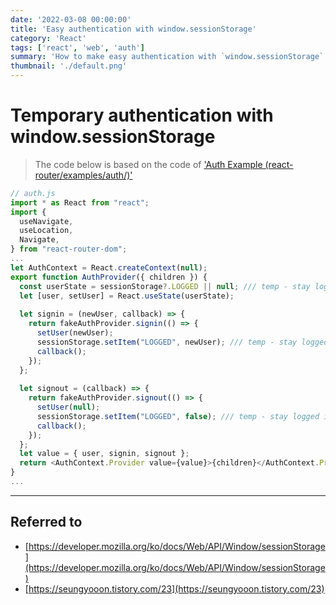 ```yaml
---
date: '2022-03-08 00:00:00'
title: 'Easy authentication with window.sessionStorage'
category: 'React'
tags: ['react', 'web', 'auth']
summary: 'How to make easy authentication with `window.sessionStorage` with react-router'
thumbnail: './default.png'
---
```


# Temporary authentication with window.sessionStorage

> The code below is based on the code of ['Auth Example (react-router/examples/auth/)'](https://github.com/remix-run/react-router/tree/main/examples/auth)
```js
// auth.js
import * as React from "react";
import {
  useNavigate,
  useLocation,
  Navigate,
} from "react-router-dom";
...
let AuthContext = React.createContext(null);
export function AuthProvider({ children }) {
  const userState = sessionStorage?.LOGGED || null; /// temp - stay logged in
  let [user, setUser] = React.useState(userState);
  
  let signin = (newUser, callback) => {
    return fakeAuthProvider.signin(() => {
      setUser(newUser);
      sessionStorage.setItem("LOGGED", newUser); /// temp - stay logged in
      callback();
    });
  };
  
  let signout = (callback) => {
    return fakeAuthProvider.signout(() => {
      setUser(null);
      sessionStorage.setItem("LOGGED", false); /// temp - stay logged in
      callback();
    });
  };
  let value = { user, signin, signout };
  return <AuthContext.Provider value={value}>{children}</AuthContext.Provider>;
}
...
```
---
## Referred to
- [https://developer.mozilla.org/ko/docs/Web/API/Window/sessionStorage](https://developer.mozilla.org/ko/docs/Web/API/Window/sessionStorage)
- [https://seungyooon.tistory.com/23](https://seungyooon.tistory.com/23)